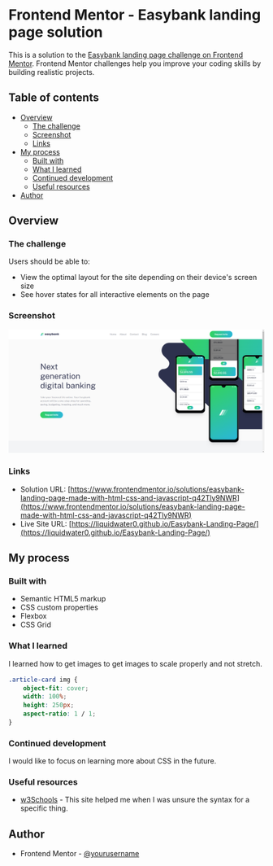 # Frontend Mentor - Easybank landing page solution

This is a solution to the [Easybank landing page challenge on Frontend Mentor](https://www.frontendmentor.io/challenges/easybank-landing-page-WaUhkoDN). Frontend Mentor challenges help you improve your coding skills by building realistic projects. 

## Table of contents

- [Overview](#overview)
  - [The challenge](#the-challenge)
  - [Screenshot](#screenshot)
  - [Links](#links)
- [My process](#my-process)
  - [Built with](#built-with)
  - [What I learned](#what-i-learned)
  - [Continued development](#continued-development)
  - [Useful resources](#useful-resources)
- [Author](#author)

## Overview

### The challenge

Users should be able to:

- View the optimal layout for the site depending on their device's screen size
- See hover states for all interactive elements on the page

### Screenshot

![](images/screenshot.png)

### Links

- Solution URL: [https://www.frontendmentor.io/solutions/easybank-landing-page-made-with-html-css-and-javascript-q42Tly9NWR](https://www.frontendmentor.io/solutions/easybank-landing-page-made-with-html-css-and-javascript-q42Tly9NWR)
- Live Site URL: [https://liquidwater0.github.io/Easybank-Landing-Page/](https://liquidwater0.github.io/Easybank-Landing-Page/)

## My process

### Built with

- Semantic HTML5 markup
- CSS custom properties
- Flexbox
- CSS Grid

### What I learned

I learned how to get images to get images to scale properly and not stretch.

```css
.article-card img {
    object-fit: cover;
    width: 100%;
    height: 250px;
    aspect-ratio: 1 / 1;
}
```

### Continued development

I would like to focus on learning more about CSS in the future.

### Useful resources

- [w3Schools](https://www.w3schools.com/) - This site helped me when I was unsure the syntax for a specific thing.

## Author

- Frontend Mentor - [@yourusername](https://www.frontendmentor.io/profile/yourusername)
